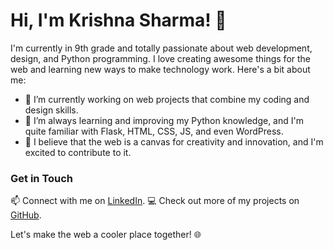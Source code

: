 # Hi, I'm Krishna Sharma! 👋

I'm currently in 9th grade and totally passionate about web development, design, and Python programming. I love creating awesome things for the web and learning new ways to make technology work. Here's a bit about me:

- 🔭 I’m currently working on web projects that combine my coding and design skills.
- 🌱 I’m always learning and improving my Python knowledge, and I'm quite familiar with Flask, HTML, CSS, JS, and even WordPress.
- 🚀 I believe that the web is a canvas for creativity and innovation, and I'm excited to contribute to it.

### Get in Touch

📫 Connect with me on [LinkedIn](https://www.linkedin.com/in/krishna-sharma).
💻 Check out more of my projects on [GitHub](https://github.com/yourusername).

Let's make the web a cooler place together! 🌐
